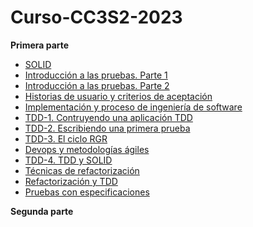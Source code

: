 # Curso-CC3S2-2023

**Primera parte**

- [SOLID](/Actividades/SOLID)
- [Introducción a las pruebas. Parte 1]()
- [Introducción a las pruebas. Parte 2]()
- [Historias de usuario y criterios de aceptación](/Actividades/HistoriasUsuarios-CriteriosAceptacion)
- [Implementación y proceso de ingeniería de software]()
- [TDD-1. Contruyendo una aplicación TDD]()
- [TDD-2. Escribiendo una primera prueba](/Actividades/TDD-2)
- [TDD-3. El ciclo RGR](/Actividades/TDD-3)
- [Devops y metodologías ágiles](/Expo)
- [TDD-4. TDD y SOLID]()
- [Técnicas de refactorización](/Actividades/Refactorizacion)
- [Refactorización y TDD]()
- [Pruebas con especificaciones]()

**Segunda parte**